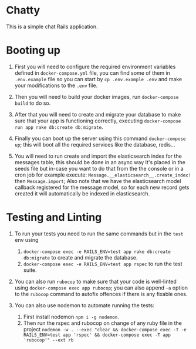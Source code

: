 # Chatty

This is a simple chat Rails application.

# Booting up

1. First you will need to configure the required environment variables defined in `docker-compose.yml` file,
you can find some of them in `.env.example` file so you can start by `cp .env.example .env` and make your modifications
to the `.env` file.

2. Then you will need to build your docker images, run `docker-compose build` to do so.

3. After that you will need to create and migrate your database to make sure that your app is functioning correctly,
executing `docker-compose run app rake db:create db:migrate`.

4. Finally you can boot up the server using this command `docker-compose up`; this will boot all the required services
like the database, redis...

5. You will need to run create and import the elasticsearch index for the messages table, this should be done in an async way
It's placed in the seeds file but in-case you want to do that from the the console or in a cron job for example execute:
`Message.__elasticsearch__.create_index!` then `Message.import`;
Also note that we have the elasticsearch model callback registered for the message model, so for each new record gets created
it will automatically be indexed in elasticsearch.

# Testing and Linting

1. To run your tests you need to run the same commands but in the `test` env using
    1. `docker-compose exec -e RAILS_ENV=test app rake db:create db:migrate` to create and migrate the database.
    2. `docker-compose esec -e RAILS_ENV=test app rspec` to run the test suite.

2. You can also run `rubocop` to make sure that your code is well-linted using `docker-compose exec app rubocop`;
you can also append `-a` option to the `rubocop` command to autofix offences if there is any fixable ones.

3. You can also use nodemon to automate running the tests:
    1. First install nodemon `npm i -g nodemon`.
    2. Then run the rspec and rubocop on change of any ruby file in the project
    `nodemon -w . --exec "clear && docker-compose exec -T -e RAILS_ENV=test app 'rspec' && docker-compose exec -T app 'rubocop'" --ext rb`

